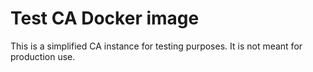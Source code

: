 # Test CA Docker image

This is a simplified CA instance for testing purposes. It is not meant for production use.